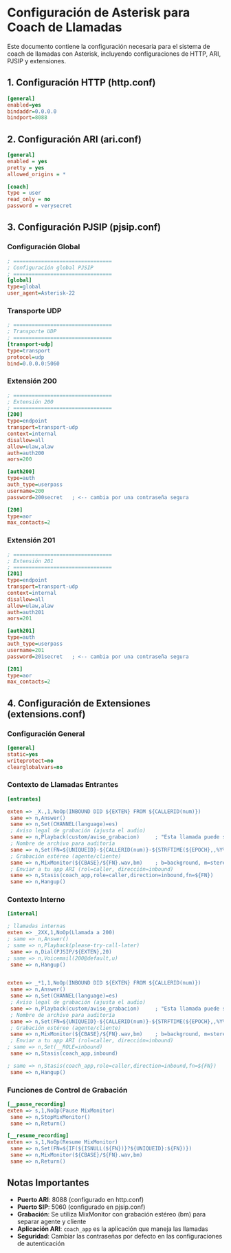 # Configuración de Asterisk para Coach de Llamadas

Este documento contiene la configuración necesaria para el sistema de coach de llamadas con Asterisk, incluyendo configuraciones de HTTP, ARI, PJSIP y extensiones.

## 1. Configuración HTTP (http.conf)

```ini
[general]
enabled=yes
bindaddr=0.0.0.0
bindport=8088
```

## 2. Configuración ARI (ari.conf)

```ini
[general]
enabled = yes
pretty = yes
allowed_origins = *

[coach]
type = user
read_only = no
password = verysecret
```

## 3. Configuración PJSIP (pjsip.conf)

### Configuración Global

```ini
; ================================
; Configuración global PJSIP
; ================================
[global]
type=global
user_agent=Asterisk-22
```

### Transporte UDP

```ini
; ================================
; Transporte UDP
; ================================
[transport-udp]
type=transport
protocol=udp
bind=0.0.0.0:5060
```

### Extensión 200

```ini
; ================================
; Extensión 200
; ================================
[200]
type=endpoint
transport=transport-udp
context=internal
disallow=all
allow=ulaw,alaw
auth=auth200
aors=200

[auth200]
type=auth
auth_type=userpass
username=200
password=200secret   ; <-- cambia por una contraseña segura

[200]
type=aor
max_contacts=2
```

### Extensión 201

```ini
; ================================
; Extensión 201
; ================================
[201]
type=endpoint
transport=transport-udp
context=internal
disallow=all
allow=ulaw,alaw
auth=auth201
aors=201

[auth201]
type=auth
auth_type=userpass
username=201
password=201secret   ; <-- cambia por una contraseña segura

[201]
type=aor
max_contacts=2
```

## 4. Configuración de Extensiones (extensions.conf)

### Configuración General

```ini
[general]
static=yes
writeprotect=no
clearglobalvars=no
```

### Contexto de Llamadas Entrantes

```ini
[entrantes]

exten => _X.,1,NoOp(INBOUND DID ${EXTEN} FROM ${CALLERID(num)})
 same => n,Answer()
 same => n,Set(CHANNEL(language)=es)
 ; Aviso legal de grabación (ajusta el audio)
 same => n,Playback(custom/aviso_grabacion)     ; "Esta llamada puede ser grabada..."
 ; Nombre de archivo para auditoría
 same => n,Set(FN=${UNIQUEID}-${CALLERID(num)}-${STRFTIME(${EPOCH},,%Y%m%d-%H%M%S)})
 ; Grabación estéreo (agente/cliente)
 same => n,MixMonitor(${CBASE}/${FN}.wav,bm)    ; b=background, m=stereo (dual-channel)
 ; Enviar a tu app ARI (rol=caller, dirección=inbound)
 same => n,Stasis(coach_app,role=caller,direction=inbound,fn=${FN})
 same => n,Hangup()
```

### Contexto Interno

```ini
[internal]

; llamadas internas
exten => _2XX,1,NoOp(Llamada a 200)
; same => n,Answer()
; same => n,Playback(please-try-call-later)
 same => n,Dial(PJSIP/${EXTEN},20)
; same => n,Voicemail(200@default,u)
 same => n,Hangup()


exten => _*1,1,NoOp(INBOUND DID ${EXTEN} FROM ${CALLERID(num)})
 same => n,Answer()
 same => n,Set(CHANNEL(language)=es)
 ; Aviso legal de grabación (ajusta el audio)
 same => n,Playback(custom/aviso_grabacion)     ; "Esta llamada puede ser grabada..."
 ; Nombre de archivo para auditoría
 same => n,Set(FN=${UNIQUEID}-${CALLERID(num)}-${STRFTIME(${EPOCH},,%Y%m%d-%H%M%S)})
 ; Grabación estéreo (agente/cliente)
 same => n,MixMonitor(${CBASE}/${FN}.wav,bm)    ; b=background, m=stereo (dual-channel)
 ; Enviar a tu app ARI (rol=caller, dirección=inbound)
; same => n,Set(__ROLE=inbound)
 same => n,Stasis(coach_app,inbound)

; same => n,Stasis(coach_app,role=caller,direction=inbound,fn=${FN})
 same => n,Hangup()
```

### Funciones de Control de Grabación

```ini
[__pause_recording]
exten => s,1,NoOp(Pause MixMonitor)
 same => n,StopMixMonitor()
 same => n,Return()

[__resume_recording]
exten => s,1,NoOp(Resume MixMonitor)
 same => n,Set(FN=${IF(${ISNULL(${FN})}?${UNIQUEID}:${FN})})
 same => n,MixMonitor(${CBASE}/${FN}.wav,bm)
 same => n,Return()
```

## Notas Importantes

- **Puerto ARI**: 8088 (configurado en http.conf)
- **Puerto SIP**: 5060 (configurado en pjsip.conf)
- **Grabación**: Se utiliza MixMonitor con grabación estéreo (bm) para separar agente y cliente
- **Aplicación ARI**: `coach_app` es la aplicación que maneja las llamadas
- **Seguridad**: Cambiar las contraseñas por defecto en las configuraciones de autenticación
